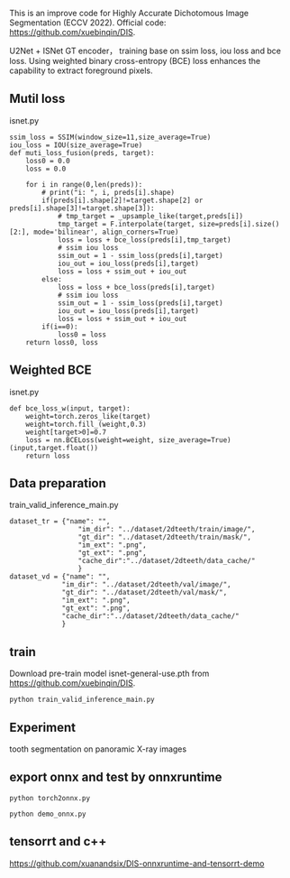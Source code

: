This is an improve code  for Highly Accurate Dichotomous Image Segmentation (ECCV 2022).
Official code: https://github.com/xuebinqin/DIS.

U2Net + ISNet GT encoder， training base on ssim loss, iou loss and bce loss. Using weighted binary cross-entropy (BCE) loss enhances the capability to  extract foreground pixels. 

## Mutil loss
isnet.py
```
ssim_loss = SSIM(window_size=11,size_average=True)
iou_loss = IOU(size_average=True)
def muti_loss_fusion(preds, target):
    loss0 = 0.0
    loss = 0.0
    
    for i in range(0,len(preds)):
        # print("i: ", i, preds[i].shape)
        if(preds[i].shape[2]!=target.shape[2] or preds[i].shape[3]!=target.shape[3]):
            # tmp_target = _upsample_like(target,preds[i])
            tmp_target = F.interpolate(target, size=preds[i].size()[2:], mode='bilinear', align_corners=True)
            loss = loss + bce_loss(preds[i],tmp_target)
            # ssim iou loss
            ssim_out = 1 - ssim_loss(preds[i],target)
            iou_out = iou_loss(preds[i],target)
            loss = loss + ssim_out + iou_out
        else:
            loss = loss + bce_loss(preds[i],target)
            # ssim iou loss
            ssim_out = 1 - ssim_loss(preds[i],target)
            iou_out = iou_loss(preds[i],target)
            loss = loss + ssim_out + iou_out
        if(i==0):
            loss0 = loss
    return loss0, loss
```
## Weighted BCE
isnet.py
```
def bce_loss_w(input, target):
    weight=torch.zeros_like(target)
    weight=torch.fill_(weight,0.3)
    weight[target>0]=0.7
    loss = nn.BCELoss(weight=weight, size_average=True)(input,target.float())
    return loss
```
## Data preparation
train_valid_inference_main.py
```
dataset_tr = {"name": "",
                 "im_dir": "../dataset/2dteeth/train/image/",
                 "gt_dir": "../dataset/2dteeth/train/mask/",
                 "im_ext": ".png",
                 "gt_ext": ".png",
                 "cache_dir":"../dataset/2dteeth/data_cache/"
                 }
dataset_vd = {"name": "",
             "im_dir": "../dataset/2dteeth/val/image/",
             "gt_dir": "../dataset/2dteeth/val/mask/",
             "im_ext": ".png",
             "gt_ext": ".png",
             "cache_dir":"../dataset/2dteeth/data_cache/"
             }
```
## train
Download pre-train model isnet-general-use.pth from https://github.com/xuebinqin/DIS.
```
python train_valid_inference_main.py
```

## Experiment
tooth segmentation on panoramic X-ray images


## export onnx and test by onnxruntime
```
python torch2onnx.py

python demo_onnx.py
```

## tensorrt and c++
https://github.com/xuanandsix/DIS-onnxruntime-and-tensorrt-demo
